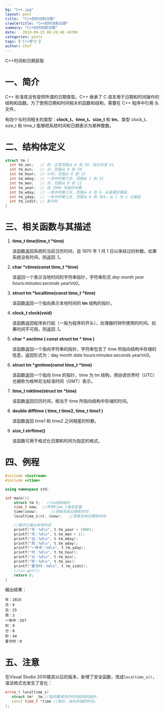 ```yaml
---
bg: "C++.jpg"
layout: post
title:  "C++的时间和日期"
crawlertitle: "C++的时间和日期"
summary: "C++的时间和日期"
date:   2019-09-25 08:26:48 +0700
categories: posts
tags: ['C++学习']
author: Chaf
---
```


C++时间和日期获取

# 一、简介

C++ 标准库没有提供所谓的日期类型。C++ 继承了 C 语言用于日期和时间操作的结构和函数。为了使用日期和时间相关的函数和结构，需要在 C++ 程序中引用 <ctime> 头文件。

有四个与时间相关的类型：**clock_t、time_t、size_t** 和 **tm**。类型 clock_t、size_t 和 time_t 能够把系统时间和日期表示为某种整数。

# 二、结构体定义

```c++
struct tm {
  int tm_sec;   // 秒，正常范围从 0 到 59，但允许至 61
  int tm_min;   // 分，范围从 0 到 59
  int tm_hour;  // 小时，范围从 0 到 23
  int tm_mday;  // 一月中的第几天，范围从 1 到 31
  int tm_mon;   // 月，范围从 0 到 11
  int tm_year;  // 自 1900 年起的年数
  int tm_wday;  // 一周中的第几天，范围从 0 到 6，从星期日算起
  int tm_yday;  // 一年中的第几天，范围从 0 到 365，从 1 月 1 日算起
  int tm_isdst; // 夏令时
}
```

# 三、相关函数与其描述

1. **time_t time(time_t \*time)**

   该函数返回系统的当前日历时间，自 1970 年 1 月 1 日以来经过的秒数。如果系统没有时间，则返回 .1。

2. **char \*ctime(const time_t \*time)**

   该返回一个表示当地时间的字符串指针，字符串形式 *day month year hours:minutes:seconds year\n\0*。

3. **struct tm \*localtime(const time_t \*time)**

   该函数返回一个指向表示本地时间的 **tm** 结构的指针。

4. **clock_t clock(void)** 

   该函数返回程序执行起（一般为程序的开头），处理器时钟所使用的时间。如果时间不可用，则返回 .1。

5. **char \* asctime ( const struct tm \* time )** 

   该函数返回一个指向字符串的指针，字符串包含了 time 所指向结构中存储的信息，返回形式为：day month date hours:minutes:seconds year\n\0。

6. **struct tm \*gmtime(const time_t \*time)** 

   该函数返回一个指向 time 的指针，time 为 tm 结构，用协调世界时（UTC）也被称为格林尼治标准时间（GMT）表示。

7. **time_t mktime(struct tm \*time)** 

   该函数返回日历时间，相当于 time 所指向结构中存储的时间。

8. **double difftime ( time_t time2, time_t time1 )** 

   该函数返回 time1 和 time2 之间相差的秒数。

9. **size_t strftime()** 

   该函数可用于格式化日期和时间为指定的格式。

# 四、例程

```c++
#include <iostream>
#include <ctime>

using namespace std;

int main(){
	struct tm t;   //tm结构指针
	time_t now;  //声明time_t类型变量
	time(&now);      //获取系统日期和时间
	localtime_s(&t, &now);   //获取当地日期和时间

	//格式化输出本地时间
	printf("年：%d\n", t.tm_year + 1900);
	printf("月：%d\n", t.tm_mon + 1);
	printf("日：%d\n", t.tm_mday);
	printf("周：%d\n", t.tm_wday);
	printf("一年中：%d\n", t.tm_yday);
	printf("时：%d\n", t.tm_hour);
	printf("分：%d\n", t.tm_min);
	printf("秒：%d\n", t.tm_sec);
	printf("夏令时：%d\n", t.tm_isdst);
	//cin.get();
	return 0;
}
```

输出结果：

```shell
年：2019
月：9
日：25
周：3
一年中：267
时：9
分：0
秒：44
夏令时：0
```

# 五、注意

在Visual Studio 2010极其以后的版本，新增了安全函数，改成`localtime_s()`，语法格式也发生了变化：

```c++
errno_t localtime_s(
   struct tm* _tm,//指向要填充的时间结构的指针。
   const time_t *time //指针，指向存储的时间。
);
```

